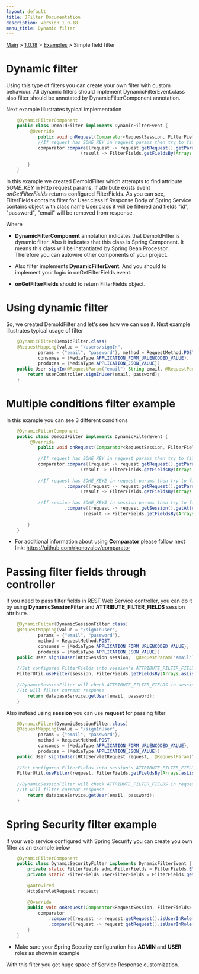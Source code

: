 ```yaml
---
layout: default
title: JFilter Documentation
description: Version 1.0.18
menu_title: Dynamic filter
---
```


[Main](../../../index.MD) > [1.0.18](../../index.MD) >  [Examples](../index.MD) > Simple field filter

# Dynamic filter
Using this type of filters you can create your own filter with custom behaviour.
All dynamic filters should implement DynamicFilterEvent.class also filter should be 
annotated by DynamicFilterComponent annotation. 

Next example illustrates typical implementation

```java
    @DynamicFilterComponent
    public class DemoIdFilter implements DynamicFilterEvent {
         @Override
            public void onRequest(Comparator<RequestSession, FilterFields> comparator) {    
            //If request has SOME_KEY in request params then try to filter fields "id", "password", "email" from object
            comparator.compare((request -> request.getRequest().getParameterMap().containsKey("SOME_KEY")), 
                            (result -> FilterFields.getFieldsBy(Arrays.asList("id", "password", "email"))));
          
        }
    }
```
In this example we created DemoIdFilter which attempts to find attribute *SOME_KEY* in Http request params.
If attribute exists event *onGetFilterFields* returns configured FilterFields. As you can see, FilterFields contains filter for User.class
If Response Body of Spring Service contains object with class name User.class it will be filtered and fields "id", "password", "email" will
be removed from response.

Where
  * **DynamicFilterComponent** annotation indicates that DemoIdFilter is dynamic filter.
  Also it indicates that this class is Spring Component. 
  It means this class will be instantiated by Spring Bean Processor.
  Therefore you can autowire other components of your project.
  
  * Also filter implements **DynamicFilterEvent**. And you should to implement your logic in onGetFilterFields event.
  
  * **onGetFilterFields** should to return FilterFields object.

# Using dynamic filter
So, we created DemoIdFilter and let's see how we can use it. Next example illustrates typical usage of filter

```java
    @DynamicFilter(DemoIdFilter.class)
    @RequestMapping(value = "/users/signIn",
            params = {"email", "password"}, method = RequestMethod.POST,
            consumes = {MediaType.APPLICATION_FORM_URLENCODED_VALUE},
            produces = {MediaType.APPLICATION_JSON_VALUE})            
    public User signIn(@RequestParam("email") String email, @RequestParam("password") String password) {
        return userController.signInUser(email, password);
    }    
```

# Multiple conditions filter example
In this example you can see 3 different conditions

```java
    @DynamicFilterComponent
    public class DemoIdFilter implements DynamicFilterEvent {
         @Override
            public void onRequest(Comparator<RequestSession, FilterFields> comparator) {    
            
            //If request has SOME_KEY in request params then try to filter fields "id", "password", "email" from object
            comparator.compare((request -> request.getRequest().getParameterMap().containsKey("SOME_KEY")), 
                            (result -> FilterFields.getFieldsBy(Arrays.asList("id", "password", "email"))))
                            
            //If request has SOME_KEY2 in request params then try to filter field "password" from object
                      .compare((request -> request.getRequest().getParameterMap().containsKey("SOME_KEY2")), 
                            (result -> FilterFields.getFieldsBy(Arrays.asList("password"))))
                            
            //If session has SOME_KEY3 in session params then try to filter field "email" from object
                      .compare((request -> request.getSession().getAttribute(SOME_KEY3)), 
                             (result -> FilterFields.getFieldsBy(Arrays.asList("email"))));
          
        }
    }
```
* For additional information about using **Comparator** please follow next link: https://github.com/rkonovalov/comparator

# Passing filter fields through controller
If you need to pass filter fields in REST Web Service controller, you can do it by using **DynamicSessionFilter** and **ATTRIBUTE_FILTER_FIELDS** session attribute.
```java
    @DynamicFilter(DynamicSessionFilter.class)
    @RequestMapping(value = "/signInUser",
            params = {"email", "password"}, 
			method = RequestMethod.POST,
            consumes = {MediaType.APPLICATION_FORM_URLENCODED_VALUE},
            produces = {MediaType.APPLICATION_JSON_VALUE})
    public User signInUser(HttpSession session,  @RequestParam("email") String email, @RequestParam("password") String password) {
        
	//Set configured FilterFields into session's ATTRIBUTE_FILTER_FIELDS attribute		
	FilterUtil.useFilter(session, FilterFields.getFieldsBy(Arrays.asList("id", "password", "email")));
		
	//DynamicSessionFilter will check ATTRIBUTE_FILTER_FIELDS in session attributes and if attribute has FilterFields
	//it will filter current response
        return databaseService.getUser(email, password);
    }
```

Also instead using **session** you can use **request** for passing filter

```java
    @DynamicFilter(DynamicSessionFilter.class)
    @RequestMapping(value = "/signInUser",
            params = {"email", "password"}, 
			method = RequestMethod.POST,
            consumes = {MediaType.APPLICATION_FORM_URLENCODED_VALUE},
            produces = {MediaType.APPLICATION_JSON_VALUE})
    public User signInUser(HttpServletRequest request,  @RequestParam("email") String email, @RequestParam("password") String password) {
        
	//Set configured FilterFields into session's ATTRIBUTE_FILTER_FIELDS attribute		
	FilterUtil.useFilter(request, FilterFields.getFieldsBy(Arrays.asList("id", "password", "email")));
		
	//DynamicSessionFilter will check ATTRIBUTE_FILTER_FIELDS in request attributes and if attribute has FilterFields
	//it will filter current response
        return databaseService.getUser(email, password);
    }
```

# Spring Security filter example
If your web service configured with Spring Security you can create you own filter as an example below

```java
    @DynamicFilterComponent
    public class DynamicSecurityFilter implements DynamicFilterEvent {
        private static FilterFields adminFilterFields = FilterFields.EMPTY_FIELDS;
        private static FilterFields userFilterFields = FilterFields.getFieldsBy(Arrays.asList("email", "password"));
    
        @Autowired
        HttpServletRequest request;
    
        @Override
        public void onRequest(Comparator<RequestSession, FilterFields> comparator) {
            comparator
                .compare((request -> request.getRequest().isUserInRole("ADMIN")), result -> adminFilterFields)
                .compare((request -> request.getRequest().isUserInRole("USER")), result -> userFilterFields);
        }
    }
```
* Make sure your Spring Security configuration has **ADMIN** and **USER** roles as shown in example



With this filter you get huge space of Service Response customization.